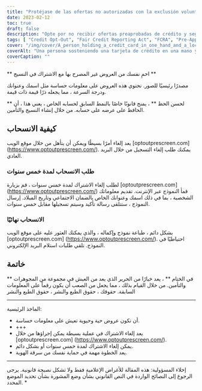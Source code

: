 ```yaml
---
title: "Protéjase de las ofertas no autorizadas con la exclusión voluntaria del crédito"
date: 2023-02-12
toc: true
draft: false
description: "Opte por no recibir ofertas preaprobadas de crédito y seguros para evitar que las compañías de informes de crédito al consumidor proporcionen su información a las empresas y reducir el riesgo de robo de identidad."
tags: [ "Credit Opt-Out", "Fair Credit Reporting Act", "FCRA", "Pre-Approved Offers", "Identity Theft Prevention", "Consumer Credit Reporting Companies"]
cover: "/img/cover/A_person_holding_a_credit_card_in_one_hand_and_a_lock.png"
coverAlt: "Una persona sosteniendo una tarjeta de crédito en una mano y un candado en la otra, con cara de preocupación, como si le preocupara la seguridad de su información personal."
coverCaption: ""
---
```



 ** احمِ نفسك من العروض غير المصرح بها مع الاشتراك في النسيج **
 
 مصدرًا رئيسيًا للصور. تحتوي هذه العروض على معلومات حساسة مثل اسمك وعنوانك ودرجة السرعة ، مما يجعله ذرًا قيمة ذات قيمة.
 
 ** لحسن الحظ ** ، يمنح قانونًا خاصًا بالنمط السابق لحسابه الخاص ، يعني هذا ، أن الحافظ على عرضه على حسابه. من خلال إنشاء النسيج والتأمين.
 
 ## كيفية الانسحاب
 
 يعد إلغاء أمرًا بسيطًا ويمكن أن يتأهل من خلال موقع الويب [optoutprescreen.com] (https://www.optoutprescreen.com/). يمكنك طلب إلغاء التسجيل من خلال البريد العادي.
 
 ### طلب الانسحاب لمدة خمس سنوات
 
 لطلب إلغاء الاشتراك لمدة خمس سنوات ، قم بزيارة [optoutprescreen.com] (https://www.optoutprescreen.com/) قمأ النموذج عبر الإنترنت. تقديم معلوماتك الشخصية ، بما في ذلك اسمك وعنوانك الخاص بالضمان الاجتماعي وتاريخ الميلاد. إرسال النموذج ، ستتلقى رسالة تأكيد وسيتم تسجيلها مقابل خمس سنوات.
 
 ### الانسحاب نهائيًا
 
 بشكل دائم ، طباعة نموذج وإكماله ، والذي يمكنك العثور عليه على موقع الويب [optoutprescreen.com] (https://www.optoutprescreen.com/). احتياطيًا في النموذج. تلقي طلبات استلام البريد الإلكتروني.
 
 ## خاتمة
 ** في الختام ** ، يعد خيارًا من الحرير الذي يعد من العيش في مجموعة من المجوهرات والتأمين. من خلال القيام بذلك ، مما يجعل من الصعب أن يكون رقماً على المعلومات السابقة. حقوقك ، حقوق الطبع والنشر ، حقوق الطبع والنشر
 
 ________________________________________________________________________
 
 الماخذ الرئيسية:
 
 - أن تكون عروض حية وحيوية تعيش على معلومات حساسة.
 - +++
 - يعد إلغاء الاشتراك في عملية بسيطة يمكن إجراؤها من خلال [optoutprescreen.com] (https://www.optoutprescreen.com/).
 - يمكن إلغاء الاشتراك لمدة خمس سنوات أو بشكل دائم.
 - يعد الخطوة مهمة في حماية نفسك من سرقة الهوية.
 
 ________________________________________________________________________
 
 إخلاء المسؤولية: هذه المقالة للأغراض الإعلامية فقط ولا تشكل نصيحة قانونية. يرجى الرجوع إلى النصائح الواردة في النص القانوني بشأن وضع المشورة بشأن تحديد الموضع المحدد. *
